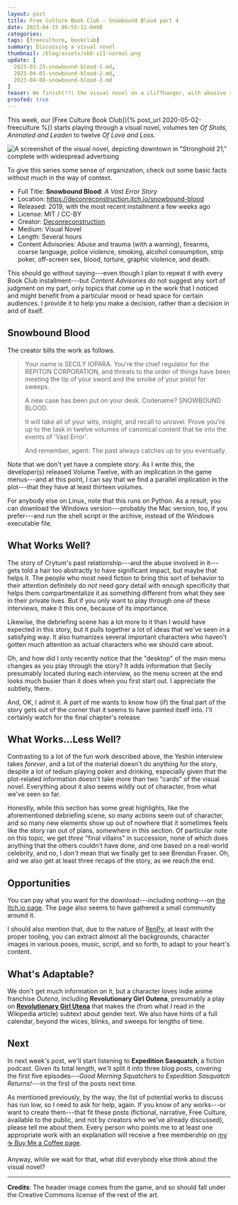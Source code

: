 ```yaml
---
layout: post
title: Free Culture Book Club — Snowbound Blood part 4
date: 2023-04-15 06:55:12-0400
categories:
tags: [freeculture, bookclub]
summary: Discussing a visual novel
thumbnail: /blog/assets/sbb-s21-normal.png
update: [
  2023-03-25-snowbound-blood-1.md,
  2023-04-01-snowbound-blood-2.md,
  2023-04-08-snowbound-blood-3.md
]
teaser: We finish(!?) the visual novel on a cliffhanger, with abusive relationships, a wild cliffhanger, and maybe a plot that became slightly lost.
proofed: true
---
```


This week, our [Free Culture Book Club]({% post_url 2020-05-02-freeculture %}) starts playing through a visual novel, volumes ten *Of Shots, Animated and Leaden* to twelve *Of Love and Loss*.

![A screenshot of the visual novel, depicting downtown in "Stronghold 21," complete with widespread advertising](/blog/assets/sbb-s21-normal.png "I sort of enjoy the implication, here, that the news has carefully covered the bogus awards ceremony for the past two months or blinks or whatever they call them")

To give this series some sense of organization, check out some basic facts without much in the way of context.

 * Full Title:  **Snowbound Blood**:  *A Vast Error Story*
 * Location:  <https://deconreconstruction.itch.io/snowbound-blood>
 * Released:  2019, with the most recent installment a few weeks ago
 * License:  MIT / CC-BY
 * Creator:  [Deconreconstruction](https://deconreconstruction.itch.io/)
 * Medium:  Visual Novel
 * Length:  Several hours
 * Content Advisories:  Abuse and trauma (with a warning), firearms, coarse language, police violence, smoking, alcohol consumption, strip poker, off-screen sex, blood, torture, graphic violence, and death.

This should go without saying---even though I plan to repeat it with every Book Club installment---but *Content Advisories* do not suggest any sort of judgment on my part, only topics that come up in the work that I noticed and might benefit from a particular mood or head space for certain audiences.  I provide it to help you make a decision, rather than a decision in and of itself.

## Snowbound Blood

The creator bills the work as follows.

 > Your name is SECILY IOPARA. You're the chief regulator for the REPITON CORPORATION, and threats to the order of things have been meeting the tip of your sword and the smoke of your pistol for sweeps. 
 >
 > A new case has been put on your desk. Codename? SNOWBOUND BLOOD. 
 >
 > It will take all of your wits, insight, and recall to unravel. Prove you're up to the task in twelve volumes of canonical content that tie into the events of 'Vast Error'.
 >
 > And remember, agent: The past always catches up to you eventually.

Note that we don't yet have a complete story.  As I write this, the developer(s) released Volume Twelve, with an implication in the game menus---and at this point, I can say that we find a parallel implication in the plot---that they have at least thirteen volumes.

For anybody else on Linux, note that this runs on Python.  As a result, you can download the Windows version---probably the Mac version, too, if you prefer---and run the shell script in the archive, instead of the Windows executable file.

## What Works Well?

The story of Crytum's past relationship---and the abuse involved in it---gets told a hair too abstractly to have significant impact, but maybe that helps it.  The people who most need fiction to bring this sort of behavior to their attention definitely do *not* need gory detail with enough specificity that helps them compartmentalize it as something different from what they see in their private lives.  But if you only want to play through one of these interviews, make it this one, because of its importance.

Likewise, the debriefing scene has a lot more to it than I would have expected in this story, but it pulls together a lot of ideas that we've seen in a satisfying way.  It also humanizes several important characters who haven't gotten much attention as actual characters who we should care about.

Oh, and how did I only recently notice that the "desktop" of the main menu changes as you play through the story?  It adds information that Secily presumably located during each interview, so the menu screen at the end looks much busier than it does when you first start out.  I appreciate the subtlety, there.

And, OK, I admit it.  A part of me wants to know how (if) the final part of the story gets out of the corner that it seems to have painted itself into.  I'll certainly watch for the final chapter's release.

## What Works...Less Well?

Contrasting to a lot of the fun work described above, the Yeshin interview takes *forever*, and a lot of the material doesn't do anything for the story, despite a lot of tedium playing poker and drinking, especially given that the plot-related information doesn't take more than two "cards" of the visual novel.  Everything about it also seems wildly out of character, from what we've seen so far.

Honestly, while this section has some great highlights, like the aforementioned debriefing scene, so many actions seem out of character, and so many new elements show up out of nowhere that it sometimes feels like the story ran out of plans, somewhere in this section.  Of particular note on this topic, we get *three* "final villains" in succession, none of which does anything that the others couldn't have done, and one based on a real-world celebrity, and no, I *don't* mean that we finally get to see Brendan Fraser.  Oh, and we also get at least three recaps of the story, as we reach the end.

## Opportunities

You can pay what you want for the download---including nothing---on [the <i class="fab fa-itch-io"></i> Itch.io page](https://deconreconstruction.itch.io/snowbound-blood).  The page also seems to have gathered a small community around it.

I should also mention that, due to the nature of [RenPy](https://www.renpy.org/), at least with the proper tooling, you can extract almost all the backgrounds, character images in various poses, music, script, and so forth, to adapt to your heart's content.

## What's Adaptable?

We don't get much information on it, but a character loves indie anime franchise *Outena*, including **Revolutionary Girl Outena**, presumably a play on [**Revolutionary Girl Utena**](https://en.wikipedia.org/wiki/Revolutionary_Girl_Utena) that makes the (from what I read in the Wikipedia article) subtext about gender text.  We also have hints of a full calendar, beyond the wices, blinks, and sweeps for lengths of time.

## Next

In next week's post, we'll start listening to **Expedition Sasquatch**, a fiction podcast.  Given its total length, we'll split it into three blog posts, covering the first five episodes---*Good Morning Squatchers* to *Expedition Sasquatch Returns!*---in the first of the posts next time.

As mentioned previously, by the way, the list of potential works to discuss has run low, so I need to ask for help, again.  If you know of any works---or want to create them---that fit these posts (fictional, narrative, Free Culture, available to the public, and not by creators who we've already discussed), please tell me about them.  Every person who points me to at least one appropriate work with an explanation will receive a free membership on [my ☕ Buy Me a Coffee page](https://buymeacoffee.com/jcolag).

Anyway, while we wait for that, what did everybody else think about the visual novel?

* * *

**Credits**:  The header image comes from the game, and so should fall under the Creative Commons license of the rest of the art.
